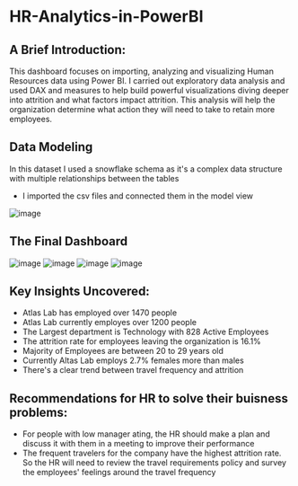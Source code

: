 # HR-Analytics-in-PowerBI

## A Brief Introduction:
This dashboard focuses on importing, analyzing and visualizing Human Resources data using Power BI. I carried out exploratory data analysis and used DAX and measures to help build powerful visualizations diving deeper into attrition and what factors impact attrition. This analysis will help the organization determine what action they will need to take to retain more employees.


## Data Modeling
In this dataset I used a snowflake schema as it's a complex data structure with multiple relationships between the tables
- I imported the csv files and connected them in the model view

![image](https://github.com/salmaH4/HR-Analytics-in-PowerBI/assets/110805003/41560441-2496-490f-bc28-0b0b59ecc95e)



## The Final Dashboard
![image](https://github.com/salmaH4/HR-Analytics-in-PowerBI/assets/110805003/7ba1ffcf-1b57-4b7d-833c-a3d6c29c8866)
![image](https://github.com/salmaH4/HR-Analytics-in-PowerBI/assets/110805003/e865bb40-4663-4a59-ab5c-60e7040eef40)
![image](https://github.com/salmaH4/HR-Analytics-in-PowerBI/assets/110805003/7466823d-9706-400e-8bee-476d4406055c)
![image](https://github.com/salmaH4/HR-Analytics-in-PowerBI/assets/110805003/8cc36af4-a149-4c9c-abc5-80f342747197)



## Key Insights Uncovered:
- Atlas Lab has employed over 1470 people
- Atlas Lab currently employes over 1200 people
- The Largest department is Technology with 828 Active Employees
- The attrition rate for employees leaving the organization is 16.1%
- Majority of Employees are between 20 to 29 years old
- Currently Altas Lab employs 2.7% females more than males
- There's a clear trend between travel frequency and attrition


## Recommendations for HR to solve their buisness problems:
- For people with low manager ating, the HR should make a plan and discuss it with them in a meeting to improve their performance
- The frequent travelers for the company have the highest attrition rate. So the HR will need to review the travel requirements policy and survey the employees' feelings around the travel frequency


